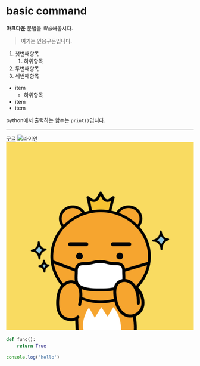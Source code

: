 # basic command

**마크다운** 문법을 *학습*해봅시다.

> 여기는 인용구문입니다.

1. 첫번째항목
    1. 하위항목
2. 두번째항목
3. 세번째항목

- item
    - 하위항목
- item
- item

python에서 출력하는 함수는 `print()`입니다.

---

[구글](https://google.com)
![라이언](https://blog.kakaocdn.net/dn/0mySg/btqCUccOGVk/nQ68nZiNKoIEGNJkooELF1/img.jpg)
![라이언](./assets/img.jpg)


```python
def func():
    return True
```

```javascript
console.log('hello')
```